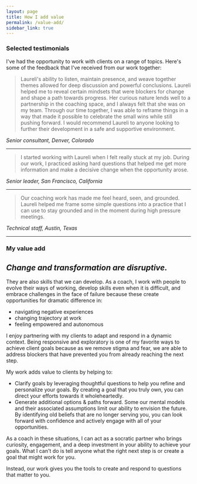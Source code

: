 ```yaml
---
layout: page
title: How I add value
permalink: /value-add/
sidebar_link: true
---
```


### Selected testimonials

I've had the opportunity to work with clients on a range of topics. Here's some of the feedback that I've received from our work together:

> Laureli's ability to listen, maintain presence, and weave together themes allowed for deep discussion and powerful conclusions. Laureli helped me to reveal certain mindsets that were blockers for change and shape a path towards progress. Her curious nature lends well to a partnership in the coaching space, and I always felt that she was on my team. Through our time together, I was able to reframe things in a way that made it possible to celebrate the small wins while still pushing forward. I would recommend Laureli to anyone looking to further their development in a safe and supportive environment.

_Senior consultant, Denver, Colorado_

___

> I started working with Laureli when I felt really stuck at my job. During our work, I practiced asking hard questions that helped me get more information and make a decisive change when the opportunity arose.

_Senior leader, San Francisco, California_

___
> Our coaching work has made me feel heard, seen, and grounded. Laureli helped me frame some simple questions into a practice that I can use to stay grounded and in the moment during high pressure meetings. 

_Technical staff, Austin, Texas_

___
### My value add

_Change and transformation are disruptive._
--

They are also skills that we can develop. As a coach, I work with people to evolve their ways of working, develop skills even when it is difficult, and embrace challenges in the face of failure because these create opportunities for dramatic difference in:
- navigating negative experiences
- changing trajectory at work
- feeling empowered and autonomous

I enjoy partnering with my clients to adapt and respond in a dynamic context. Being responsive and exploratory is one of my favorite ways to achieve client goals because as we remove stigma and fear, we are able to address blockers that have prevented you from already reaching the next step.

My work adds value to clients by helping to:
- Clarify goals by leveraging thoughtful questions to help you refine and personalize your goals. By creating a goal that you truly own, you can direct your efforts towards it wholeheartedly.
- Generate additional options & paths forward. Some our mental models and their associated assumptions limit our ability to envision the future. By identifying old beliefs that are no longer serving you, you can look forward with confidence and actively engage with all of your opportunities. 

As a coach in these situations, I can act as a socratic partner who brings curiosity, engagement, and a deep investment in your ability to achieve your goals. What I can't do is tell anyone what the right next step is or create a goal that might work for you. 

Instead, our work gives you the tools to create and respond to questions that matter to you. 